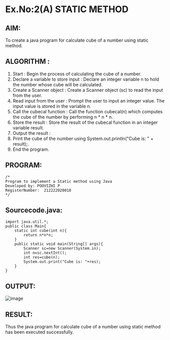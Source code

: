 # Ex.No:2(A)  STATIC METHOD

## AIM:
To create a java program for calculate cube of a number using static method.

## ALGORITHM :
1.  Start : Begin the process of calculating the cube of a number.
2.	Declare a variable to store input : Declare an integer variable n to hold the number whose cube will be calculated.
3.	Create a Scanner object : Create a Scanner object (sc) to read the input from the user.
4.	Read input from the user : Prompt the user to input an integer value. The input value is stored in the variable n.
5.	Call the cubecal function : Call the function cubecal(n) which computes the cube of the number by performing n * n * n.
6.	Store the result : Store the result of the cubecal function in an integer variable result.
7.	Output the result :
8.	Print the cube of the number using System.out.println("Cube is: " + result);.
9.	End the program.
## PROGRAM:
 ```
/*
Program to implement a Static method using Java
Developed by: POOVIZHI P
RegisterNumber:  212222020018
*/
```

## Sourcecode.java:
~~~
import java.util.*;
public class Main{
    static int cube(int n){
        return n*n*n;
    }
    public static void main(String[] args){
        Scanner sc=new Scanner(System.in);
        int n=sc.nextInt();
        int res=cube(n);
        System.out.print("Cube is: "+res);
    }
}
~~~
## OUTPUT:
![image](https://github.com/user-attachments/assets/135a77be-8760-48c0-86da-08114a3992c6)

## RESULT:
Thus the java program for calculate cube of a number using static method has been executed successfully.

